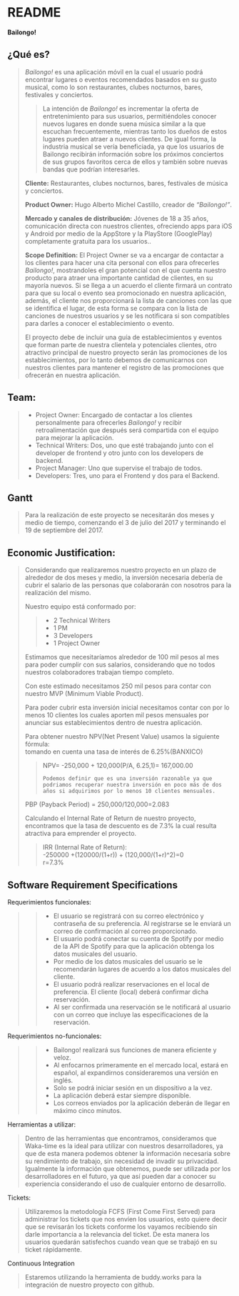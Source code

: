 <!DOCTYPE html>
<html>
<head>
<meta charset="utf-8">
<meta name="viewport" content="width=device-width, initial-scale=1.0">

</head>
<body><div class="container"><h1 id="readme"> <strong>README</strong></h1>

<p><strong>Bailongo!</strong></p>

<h2 id="qué-es">¿Qué es?</h2>

<blockquote>
  <p><em>Bailongo!</em>  es una aplicación móvil en la cual el usuario podrá encontrar lugares o eventos recomendados basados en su gusto musical, como lo son restaurantes, clubes nocturnos, bares, festivales y conciertos.</p>
  
  <blockquote>
    <p>La intención de <em>Bailongo!</em> es incrementar la oferta de entretenimiento para sus usuarios, permitiéndoles conocer nuevos lugares en donde suena música similar a la que escuchan frecuentemente, mientras tanto los dueños de estos lugares pueden atraer a nuevos clientes. De igual forma, la industria musical se vería beneficiada, ya que los usuarios de Bailongo recibirán información sobre los próximos conciertos de sus grupos favoritos cerca de ellos y también sobre nuevas bandas que podrían interesarles.</p>
  </blockquote>
  
  <p><strong>Cliente:</strong> Restaurantes, clubes nocturnos, bares, festivales de música y conciertos.</p>
  
  <p><strong>Product Owner:</strong> Hugo Alberto Michel Castillo, creador de <em>“Bailongo!”</em>.</p>
  
  <p><strong>Mercado y canales de distribución:</strong> Jóvenes de 18 a 35 años, comunicación directa con nuestros clientes, ofreciendo apps para iOS y Android por medio de la AppStore y la PlayStore (GooglePlay) completamente gratuita para los usuarios.. </p>
  
  <p><strong>Scope Definition:</strong> El Project Owner se va a encargar de contactar a los clientes para hacer una cita personal con ellos para ofrecerles <em>Bailongo!</em>, mostrandoles el gran potencial con el que cuenta nuestro producto para atraer una importante cantidad de clientes, en su mayoría nuevos. Si se llega a un acuerdo el cliente firmará un contrato para que su local o evento sea promocionado en nuestra aplicación, además, el cliente nos proporcionará la lista de canciones con las que se identifica el lugar, de esta forma se compara con la lista de canciones de nuestros usuarios y se les notificara si son compatibles para darles a conocer el establecimiento o evento.   </p>
  
  <p>El proyecto debe de incluir una guía de establecimientos y eventos que forman parte de nuestra clientela y potenciales clientes, otro atractivo principal de nuestro proyecto serán las promociones de los establecimientos, por lo tanto debemos de comunicarnos con nuestros clientes para mantener el registro de las promociones que ofrecerán en nuestra aplicación.</p>
</blockquote>

<h2 id="team">Team:</h2>

<blockquote>
  <ul>
  <li>Project Owner: Encargado de contactar a los clientes personalmente para ofrecerles <em>Bailongo!</em> y recibir retroalimentación que después será compartida con el equipo para mejorar la aplicación.</li>
  <li>Technical Writers: Dos, uno que esté trabajando junto con el developer de frontend y otro junto con los developers de backend.</li>
  <li>Project Manager: Uno que supervise el trabajo de todos.</li>
  <li>Developers: Tres, uno para el Frontend y dos para el Backend.</li>
  </ul>
</blockquote>

<h2 id="gantt">Gantt</h2>

<blockquote>
  <p>Para la realización de este proyecto se necesitarán dos meses y medio de tiempo, comenzando el 3 de julio del 2017 y terminando el 19 de septiembre del 2017.</p>
</blockquote>



<h2 id="economic-justification">Economic Justification:</h2>

<blockquote>
  <p>Considerando que realizaremos nuestro proyecto en un plazo de alrededor de dos meses y medio, la inversión necesaria debería de cubrir el salario de las personas que colaborarán con nosotros para la realización del mismo.</p>
  
  <p>Nuestro equipo está conformado por: </p>
  
  <blockquote>
    <ul>
    <li>2 Technical Writers</li>
    <li>1 PM</li>
    <li>3 Developers</li>
    <li>1 Project Owner</li>
    </ul>
  </blockquote>
  
  <p>Estimamos que necesitaríamos alrededor de 100 mil pesos al mes para poder cumplir con sus salarios, considerando que no todos nuestros colaboradores trabajan tiempo completo.</p>
  
  <p>Con este estimado necesitamos 250 mil pesos para contar con nuestro MVP (Minimum Viable Product). </p>
  
  <p>Para poder cubrir esta inversión inicial necesitamos contar con por lo menos 10 clientes los cuales aporten  mil pesos mensuales por anunciar sus establecimientos dentro de nuestra aplicación.</p>
  
  <p>Para obtener nuestro NPV(Net Present Value) usamos la siguiente fórmula: <br>
  tomando en cuenta una tasa de interés de 6.25%(BANXICO)</p>
  
  <blockquote>
    <p>NPV= -250,000 + 120,000(P/A, 6.25,1)= 167,000.00</p>
    
    Podemos definir que es una inversión razonable ya que podriamos recuperar nuestra inversión en poco más de dos años si adquirimos por lo menos 10 clientes mensuales.
  </blockquote>
  
  <p>PBP (Payback Period) = 250,000/120,000=2.083</p>
  
  <p>Calculando el Internal Rate of Return de nuestro proyecto, encontramos que la tasa de descuento es de 7.3% la cual resulta atractiva para emprender el proyecto. </p>
  
  <blockquote>
    <p>IRR (Internal Rate of Return): <br>
        -250000 +(120000/(1+r)) + (120,000/(1+r)^2)=0 <br>
        r=7.3%</p>
  </blockquote>
</blockquote>



<h2 id="software-requirement-specifications">Software Requirement Specifications</h2>

<p>Requerimientos funcionales:</p>

<blockquote>
  <blockquote>
    <ul>
    <li>El usuario se registrará con su correo electrónico y contraseña de su preferencia. Al registrarse se le enviará un correo de confirmación al correo proporcionado.</li>
    <li>El usuario podrá conectar su cuenta de Spotify por medio de la API de Spotify para que la aplicación obtenga los datos musicales del usuario.</li>
    <li>Por medio de los datos musicales del usuario se le recomendarán lugares de acuerdo a los datos musicales del cliente.</li>
    <li>El usuario podrá realizar reservaciones en el local de preferencia. El cliente (local) deberá confirmar dicha reservación.</li>
    <li>Al ser confirmada una reservación se le notificará al usuario con un correo que incluye las especificaciones de la reservación.</li>
    </ul>
  </blockquote>
</blockquote>

<p>Requerimientos no-funcionales:</p>

<blockquote>
  <blockquote>
    <ul>
    <li>Bailongo! realizará sus funciones de manera eficiente y veloz. </li>
    <li>Al enfocarnos primeramente en el mercado local, estará en español, al expandirnos consideraremos una versión en inglés. </li>
    <li>Solo se podrá iniciar sesión en un dispositivo a la vez.</li>
    <li>La aplicación deberá estar siempre disponible.</li>
    <li>Los correos enviados por la aplicación deberán de llegar en máximo cinco minutos.</li>
    </ul>
  </blockquote>
</blockquote>

<p>Herramientas a utilizar:</p>

<blockquote>
  <p>Dentro de las herramientas que encontramos, consideramos que Waka-time es la ideal para utilizar con nuestros desarrolladores, ya que de esta manera podemos obtener la información necesaria sobre su rendimiento de trabajo, sin necesidad de invadir su privacidad. Igualmente la información que obtenemos, puede ser utilizada por los desarrolladores en el futuro, ya que así pueden dar a conocer su experiencia considerando el uso de cualquier entorno de desarrollo.</p>
</blockquote>

<p>Tickets:</p>

<blockquote>
  <p>Utilizaremos la metodología FCFS (First Come First Served) para administrar los tickets que nos envíen los usuarios, esto quiere decir que se revisarán los tickets conforme los vayamos recibiendo sin darle importancia a la relevancia del ticket. De esta manera los usuarios quedarán satisfechos cuando vean que se trabajó en su ticket rápidamente.</p>
</blockquote></div>

<p>Continuous Integration</p>

<blockquote>
  <p>Estaremos utilizando la herramienta de buddy.works para la integración de nuestro proyecto con github.</p>
</blockquote></div>
</body>
</html>

